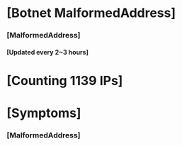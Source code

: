 # [Botnet MalformedAddress]
### [MalformedAddress]
#### [Updated every 2~3 hours]

# [Counting 1139 IPs]

# [Symptoms] 
###   [MalformedAddress]
